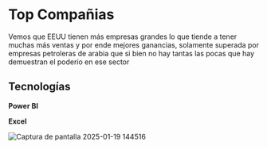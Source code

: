 # Top Compañias

Vemos que EEUU tienen más empresas grandes lo que tiende a tener muchas más ventas y por ende mejores ganancias, solamente superada por empresas petroleras de arabia que si bien no hay tantas las pocas que hay demuestran el poderío en ese sector 

## Tecnologías

**Power BI**

**Excel**

![Captura de pantalla 2025-01-19 144516](https://github.com/user-attachments/assets/6d31b437-e5cb-43c1-a0a5-c357455db9d8)
